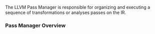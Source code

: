 The LLVM Pass Manager is responsible for organizing and executing a sequence of transformations or analyses passes on the IR.

### Pass Manager Overview
